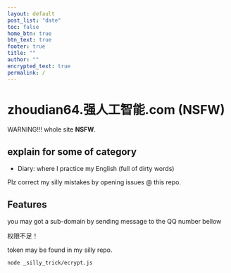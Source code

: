 ```yaml
---
layout: default
post_list: "date"
toc: false
home_btn: true
btn_text: true
footer: true
title: ""
author: ""
encrypted_text: true
permalink: /
---
```


# zhoudian64.强人工智能.com (NSFW)

WARNING!!! whole site **NSFW**.

## explain for some of category

- Diary: where I practice my English (full of dirty words)

Plz correct my silly mistakes by opening issues @ this repo.


## Features
you may got a sub-domain by sending message to the QQ number bellow

<p class="encrypted" id="16cDmB25op1kP/0HhvecEgJKv3aVSYcjjSM20DOU6szie+==">权限不足！</p>

token may be found in my silly repo.

```bash
node _silly_trick/ecrypt.js
```

